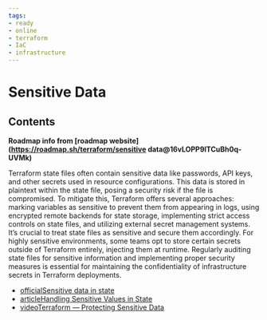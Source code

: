 ```yaml
---
tags:
- ready
- online
- terraform
- IaC
- infrastructure
---
```


# Sensitive Data

## Contents

__Roadmap info from [roadmap website](<https://roadmap.sh/terraform/sensitive> data@16vLOPP9lTCuBh0q-UVMk)__

Terraform state files often contain sensitive data like passwords, API keys, and other secrets used in resource configurations. This data is stored in plaintext within the state file, posing a security risk if the file is compromised. To mitigate this, Terraform offers several approaches: marking variables as sensitive to prevent them from appearing in logs, using encrypted remote backends for state storage, implementing strict access controls on state files, and utilizing external secret management systems. It’s crucial to treat state files as sensitive and secure them accordingly. For highly sensitive environments, some teams opt to store certain secrets outside of Terraform entirely, injecting them at runtime. Regularly auditing state files for sensitive information and implementing proper security measures is essential for maintaining the confidentiality of infrastructure secrets in Terraform deployments.

- [officialSensitive data in state](https://developer.hashicorp.com/terraform/language/state/sensitive-data)
- [articleHandling Sensitive Values in State](https://developer.hashicorp.com/terraform/plugin/best-practices/sensitive-state)
- [videoTerraform — Protecting Sensitive Data](https://www.youtube.com/watch?v=yLc1YkB7DFo)
